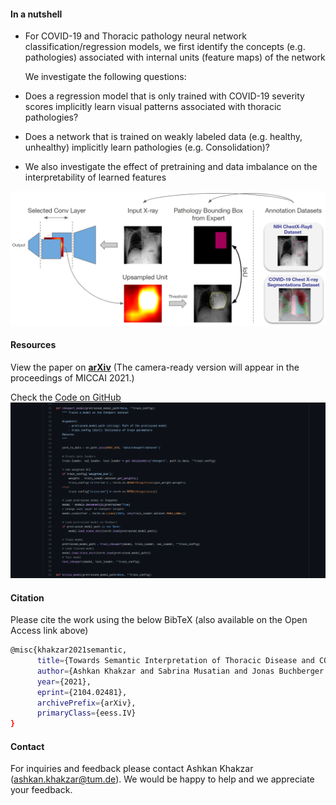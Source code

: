 #### In a nutshell
* For COVID-19 and Thoracic pathology neural network classification/regression models, we first identify the concepts (e.g. pathologies) associated with internal units (feature maps) of the network

  We investigate the following questions:
* Does a regression model that is only trained with COVID-19 severity scores implicitly learn visual patterns associated with thoracic pathologies?
* Does a network that is trained on weakly labeled data (e.g. healthy, unhealthy) implicitly learn pathologies (e.g. Consolidation)?

* We also investigate the effect of pretraining and data imbalance on the interpretability of learned features

![preview](method.png)


#### Resources
View the paper on **[arXiv](https://arxiv.org/abs/2104.02481)**
(The camera-ready version will appear in the proceedings of MICCAI 2021.)

Check the [Code on GitHub](https://github.com/CAMP-eXplain-AI/CheXplain-Dissection)
[![preview](code_preview.png)](https://github.com/CAMP-eXplain-AI/CheXplain-Dissection)

#### Citation
Please cite the work using the below BibTeX (also available on the Open Access link above)
``` bash
@misc{khakzar2021semantic,
      title={Towards Semantic Interpretation of Thoracic Disease and COVID-19 Diagnosis Models}, 
      author={Ashkan Khakzar and Sabrina Musatian and Jonas Buchberger and Icxel Valeriano Quiroz and Nikolaus Pinger and Soroosh Baselizadeh and Seong Tae Kim and Nassir Navab},
      year={2021},
      eprint={2104.02481},
      archivePrefix={arXiv},
      primaryClass={eess.IV}
}
```

#### Contact
For inquiries and feedback please contact Ashkan Khakzar (ashkan.khakzar@tum.de). We would be happy to help and we appreciate your feedback.

